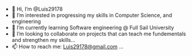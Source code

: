 - 👋 Hi, I’m @Luis29178
- 👀 I’m interested in progressing my skills in Computer Science, and engineering 
- 🌱 I’m currently learning Software engineering @ Full Sail University
- 💞️ I’m looking to collaborate on projects that can teach me fundementals and strengthen my skills...
- 📫 How to reach me: Luis29178@gmail.com ...

<!---
Luis29178/Luis29178 is a ✨ special ✨ repository because its `README.md` (this file) appears on your GitHub profile.
You can click the Preview link to take a look at your changes.
--->
